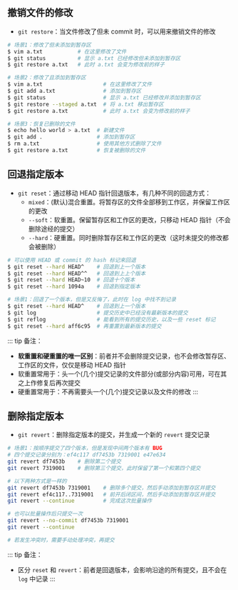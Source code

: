 ## 撤销文件的修改

+ `git restore`：当文件修改了但未 commit 时，可以用来撤销文件的修改
```sh
# 场景1：修改了但未添加到暂存区
$ vim a.txt           # 在这里修改了文件
$ git status          # 显示 a.txt 已经修改但未添加到暂存区
$ git restore a.txt   # 此时 a.txt 会变为修改前的样子 

# 场景2：修改了且添加到暂存区
$ vim a.txt                   # 在这里修改了文件
$ git add a.txt               # 添加到暂存区
$ git status                  # 显示 a.txt 已经修改并添加到暂存区
$ git restore --staged a.txt  # 将 a.txt 移出暂存区
$ git restore a.txt           # 此时 a.txt 会变为修改前的样子

# 场景3：恢复已删除的文件
$ echo hello world > a.txt  # 新建文件
$ git add .                 # 添加到暂存区
$ rm a.txt                  # 使用其他方式删除了文件
$ git restore a.txt         # 恢复被删除的文件
```



## 回退指定版本

+ `git reset`：通过移动 HEAD 指针回退版本，有几种不同的回退方式：
  + `mixed`：(默认)混合重置。将暂存区的文件全部移到工作区，并保留工作区的更改
  + `--soft`：软重置。保留暂存区和工作区的更改，只移动 HEAD 指针（不会删除途经的提交）
  + `--hard`：硬重置。同时删除暂存区和工作区的更改（这时未提交的修改都会被删除）

```sh
# 可以使用 HEAD 或 commit 的 hash 标记来回退
$ git reset --hard HEAD^    # 回退到上一个版本
$ git reset --hard HEAD^^   # 回退到上上个版本
$ git reset --hard HEAD~10  # 回退十个版本
$ git reset --hard 1094a    # 回退到指定版本

# 场景1：回退了一个版本，但是又反悔了，此时在 log 中找不到记录
$ git reset --hard HEAD^    # 回退到上一个版本
$ git log                   # 提交历史中已经没有最新版本的提交
$ git reflog                # 能看到所有的提交历史，以及一些 reset 标记
$ git reset --hard aff6c95  # 再重置到最新版本的提交
```

::: tip 备注：
+ **软重置和硬重置的唯一区别**：前者并不会删除提交记录，也不会修改暂存区、工作区的文件，仅仅是移动 HEAD 指针
+ 软重置常用于：头一个(几个)提交记录的文件部分(或部分内容)可用，可在其之上作修复后再次提交
+ 硬重置常用于：不再需要头一个(几个)提交记录以及文件的修改
:::



## 删除指定版本

+ `git revert`：删除指定版本的提交，并生成一个新的 `revert` 提交记录
```sh
# 场景1：按顺序提交了四个版本，但是发现中间两个版本有 BUG
# 四个提交记录分别为：ef4c117 df7453b 7319001 e47e634
git revert df7453b    # 删除第二个提交
git revert 7319001    # 删除第三个提交，此时保留了第一个和第四个提交

# 以下两种方式是一样的
git revert df7453b 7319001    # 删除多个提交，然后手动添加到暂存区并提交
git revert ef4c117..7319001   # 前开后闭区间，然后手动添加到暂存区并提交
git revert --continue         # 完成这次批量操作

# 也可以批量操作后只提交一次
git revert --no-commit df7453b 7319001
git revert --continue

# 若发生冲突时，需要手动处理冲突，再提交
```


::: tip 备注：
+ 区分 `reset` 和 `revert`：前者是回退版本，会影响沿途的所有提交，且不会在 `log` 中记录
:::